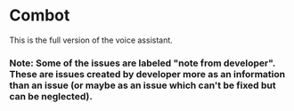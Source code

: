 # Combot
This is the full version of the voice assistant.  
### Note: Some of the issues are labeled "note from developer". These are issues created by developer more as an information than an issue (or maybe as an issue which can't be fixed but can be neglected).
